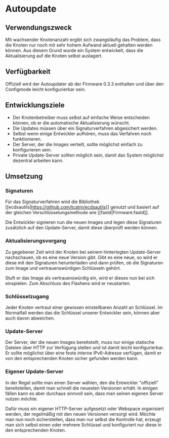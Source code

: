 # Autoupdate

## Verwendungszweck
Mit wachsender Knotenanzahl ergibt sich zwangsläufig das Problem, dass die Knoten nur noch mit sehr hohem Aufwand aktuell gehalten werden können. Aus diesem Grund wurde ein System entwickelt, dass die Aktualisierung auf die Knoten selbst auslagert.

## Verfügbarkeit
Offiziell wird der Autoupdater ab der Firmware 0.3.3 enthalten und über den Configmode leicht konfigurierbar sein.

## Entwicklungsziele
* Der Knotenbetreiber muss selbst auf einfache Weise entscheiden können, ob er die automatische Aktualisierung wünscht.
* Die Updates müssen über ein Signaturverfahren abgesichert werden.
* Selbst wenn einige Entwickler aufhören, muss das Verfahren noch funktionieren.
* Der Server, der die Images verteilt, sollte möglichst einfach zu konfigurieren sein.
* Private Update-Server sollten möglich sein, damit das System möglichst dezentral arbeiten kann.

## Umsetzung
### Signaturen
Für das Signaturverfahren wird die Bibliothek [[ecdsautils|https://github.com/tcatm/ecdsautils]] genutzt und basiert auf der gleichen Verschlüsselungsmethode wie [[fastd|Firmware:fastd]].

Die Entwickler signieren nun die neuen Images und legen diese Signaturen zusätzlich auf den Update-Server, damit diese überprüft werden können.

### Aktualisierungsvorgang
Zu gegebener Zeit wird der Knoten bei seinem hinterlegten Update-Server nachschauen, ob es eine neue Version gibt.
Gibt es eine neue, so wird er diese mit den Signaturen herunterladen und dann prüfen, ob die Signaturen zum Image und vertrauenswürdigen Schlüsseln gehört.

Stuft er das Image als vertrauenswürdig ein, wird er dieses nun bei sich einspielen.
Zum Abschluss des Flashens wird er neustarten.

### Schlüsselzugang
Jeder Knoten vertraut einer gewissen einstellbaren Anzahl an Schlüssel.
Im Normalfall werden das die Schlüssel unserer Entwickler sein, können aber auch davon abweichen.

### Update-Server
Der Server, der die neuen Images bereitstellt, muss nur einige statische Dateien über HTTP zur Verfügung stellen und ist damit leicht konfigurierbar.
Er sollte möglichst über eine feste interne IPv6-Adresse verfügen, damit er von den entsprechenden Knoten sicher gefunden werden kann.

### Eigener Update-Server
In der Regel sollte man einen Server wählen, den die Entwickler "offiziell" bereitstellen, damit man schnell die neuesten Versionen erhält.
In einigen fällen kann es aber durchaus sinnvoll sein, dass man seinen eigenen Server nutzen möchte.

Dafür muss ein eigener HTTP-Server aufgesetzt oder Webspace organisiert werden, der regelmäßig mit den neuen Versionen versorgt wird.
Möchte man nun noch sicherstellen, dass man nur selbst die Kontrolle hat, erzeugt man sich selbst einen oder mehrere Schlüssel und konfiguriert nur diese in den entsprechenden Knoten.


